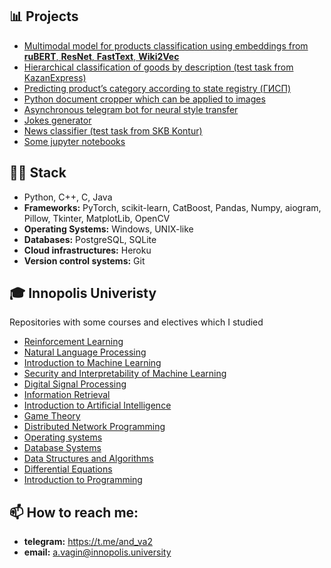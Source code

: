 ## 📊 Projects
- [Multimodal model for products classification using embeddings from **ruBERT**, **ResNet**, **FastText**, **Wiki2Vec**](https://github.com/KKroliKK/Products-Classification)
- [Hierarchical classification of goods by description (test task from KazanExpress)](https://github.com/KKroliKK/test-task-Kazan-Express)
- [Predicting product’s category according to state registry (ГИСП)](https://github.com/KKroliKK/ktru-prediction)
- [Python document cropper which can be applied to images](https://github.com/KKroliKK/document-cropper)
- [Asynchronous telegram bot for neural style transfer](https://github.com/KKroliKK/StyleTransferBot)
- [Jokes generator](https://github.com/KKroliKK/LSTM-text-generator)
- [News classifier (test task from SKB Kontur)](https://github.com/KKroliKK/test-task-SKB-Kontur)
- [Some jupyter notebooks](https://github.com/KKroliKK/Machine-Learning)



## 👨‍💻 Stack
- Python, C++, C, Java
- **Frameworks:** PyTorch, scikit-learn, CatBoost, Pandas, Numpy, aiogram, Pillow, Tkinter, MatplotLib, OpenCV
- **Operating Systems:** Windows, UNIX-like
- **Databases:** PostgreSQL, SQLite
- **Cloud infrastructures:** Heroku
- **Version control systems:** Git


## 🎓 Innopolis Univeristy
Repositories with some courses and electives which I studied
- [Reinforcement Learning](https://github.com/KKroliKK/Reinforcement-Learning)
- [Natural Language Processing](https://github.com/KKroliKK/Natural-Language-Processing)
- [Introduction to Machine Learning](https://github.com/KKroliKK/Introduction-to-Machine-Learning)
- [Security and Interpretability of Machine Learning](https://github.com/KKroliKK/Security-and-Interpretability-of-Machine-Learning)
- [Digital Signal Processing](https://github.com/KKroliKK/Digital-Signal-Processing)
- [Information Retrieval](https://github.com/KKroliKK/Information-Retrieval)
- [Introduction to Artificial Intelligence](https://github.com/KKroliKK/Introduction-to-Practical-Artificial-Intelligence)
- [Game Theory](https://github.com/KKroliKK/Game-Theory)
- [Distributed Network Programming](https://github.com/KKroliKK/Distributed-Network-Programming)
- [Operating systems](https://github.com/KKroliKK/Operating-Systems)
- [Database Systems](https://github.com/KKroliKK/Databases)
- [Data Structures and Algorithms](https://github.com/KKroliKK/DSA-Homework-3)
- [Differential Equations](https://github.com/KKroliKK/Computational-Practicum)
- [Introduction to Programming](https://github.com/KKroliKK/paper_cissors_rock)


## 📫 How to reach me:
- **telegram:** https://t.me/and_va2
- **email:** a.vagin@innopolis.university


<!--
- 🌱 I’m currently learning Machine Learning
- 🎯 My contributions
- 🔭 I’m currently working on ...
- 👯 I’m looking to collaborate on ...
- 🤔 I’m looking for help with ...
- 💬 Ask me about ...
- 😄 Pronouns: ...
- ⚡ Fun fact: ...
-->
